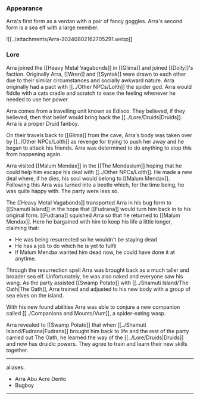 ### Appearance

Arra's first form as a verdan with a pair of fancy goggles. Arra's second form is a sea elf with a large member.

![[../attachments/Arra-20240802162705291.webp]]
### Lore
Arra joined the [[Heavy Metal Vagabonds]] in [[Glima]] and joined [[Dolly]]'s faction. Originally Arra, [[Wren]] and [[Syntak]] were drawn to each other due to their similar circumstances and socially awkward nature. Arra originally had a pact with [[../Other NPCs/Lolth]] the spider god. Arra would fiddle with a cats cradle and scratch to ease the feeling whenever he needed to use her power. 

Arra comes from a travelling unit known as Edisco. They believed, if they believed, then that belief would bring back the [[../Lore/Druids|Druids]]. Arra is a proper Druid fanboy. 

On their travels back to [[Glima]] from the cave, Arra's body was taken over by [[../Other NPCs/Lolth]] as revenge for trying to push her away and he began to attack his friends. Arra was determined to do anything to stop this from happening again. 

Arra visited [[Malum Mendax]] in the [[The Mendasium]] hoping that he could help him escape his deal with [[../Other NPCs/Lolth]]. He made a new deal where, if he dies, his soul would belong to [[Malum Mendax]]. Following this Arra was turned into a beetle which, for the time being, he was quite happy with. The party were less so. 

The [[Heavy Metal Vagabonds]] transported Arra in his bug form to [[Shamuti Island]] in the hope that [[Fudrana]] would turn him back in to his original form. [[Fudrana]] squished Arra so that he returned to [[Malum Mendax]]. Here he bargained with him to keep his life a little longer, claiming that:
- He was being resurrected so he wouldn't be staying dead
- He has a job to do which he is yet to fulfil
- If Malum Mendax wanted him dead now, he could have done it at anytime. 

Through the resurrection spell Arra was brought back as a much taller and broader sea elf. Unfortunately, he was also naked and everyone saw his wang. As the party assisted [[Swamp Potato]] with [[../Shamuti Island/The Oath|The Oath]], Arra trained and adjusted to his new body with a group of sea elves on the island. 

With his new found abilities Arra was able to conjure a new companion called [[../Companions and Mounts/Vum]], a spider-eating wasp. 

Arra revealed to [[Swamp Potato]] that when [[../Shamuti Island/Fudrana|Fudrana]] brought him back to life and the rest of the party carried out The Oath, he learned the way of the [[../Lore/Druids|Druids]] and now has druidic powers. They agree to train and learn their new skills together. 

--- 
aliases: 
- Arra Abu Acre Dento
- Bugboy
---